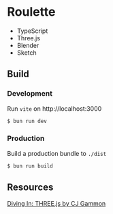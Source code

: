 # Roulette

- TypeScript
- Three.js
- Blender
- Sketch

## Build

### Development

Run `vite` on http://localhost:3000 

```bash
$ bun run dev
```

### Production

Build a production bundle to `./dist`

```bash
$ bun run build
```

## Resources

[Diving In: THREE.js by CJ Gammon](https://www.youtube.com/playlist?list=PL08jItIqOb2qyMOhtEUoLh100KpccQiRf)
